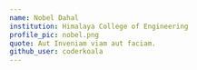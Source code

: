 ```yaml
---
name: Nobel Dahal
institution: Himalaya College of Engineering
profile_pic: nobel.png
quote: Aut Inveniam viam aut faciam.
github_user: coderkoala
---
```

